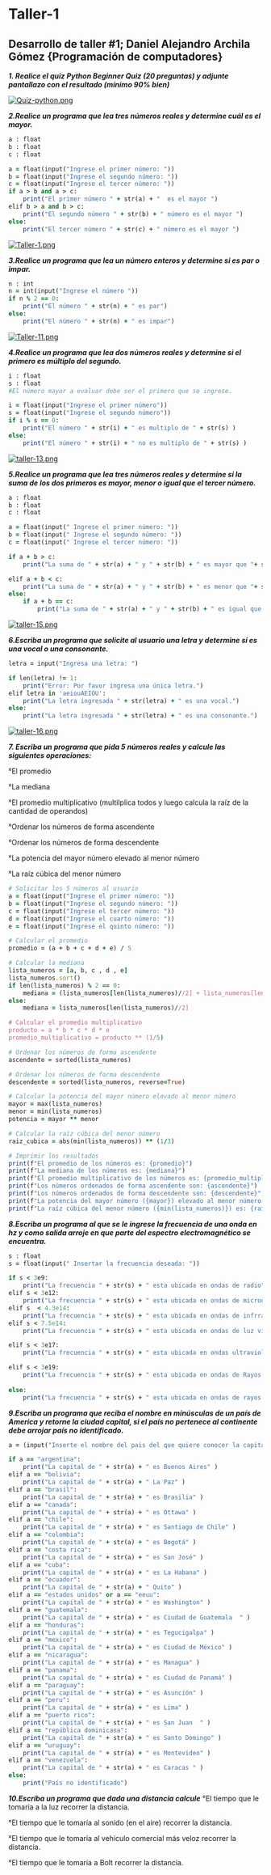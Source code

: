 # Taller-1
## Desarrollo de taller #1;  Daniel Alejandro Archila Gómez {Programación de computadores}



***1. Realice el quiz Python Beginner Quiz (20 preguntas) y adjunte pantallazo con el resultado (mínimo 90% bien)***




[![Quiz-python.png](https://i.postimg.cc/Bv0wDTw3/Quiz-python.png)](https://postimg.cc/rDfJ2rkZ)


***2.Realice un programa que lea tres números reales y determine cuál es el mayor.***

```ruby
a : float
b : float
c : float

a = float(input("Ingrese el primer número: "))
b = float(input("Ingrese el segundo número: "))
c = float(input("Ingrese el tercer número: "))
if a > b and a > c:
    print("El primer número " + str(a) + "  es el mayor ")
elif b > a and b > c:
    print("El segundo número " + str(b) + " número es el mayor ")
else:
    print("El tercer número " + str(c) + " número es el mayor ")

```





[![Taller-1.png](https://i.postimg.cc/wT2y5gBG/Taller-1.png)](https://postimg.cc/GHBmd0GF)





***3.Realice un programa que lea un número enteros y determine si es par o impar.***


```ruby
n : int
n = int(input("Ingrese el número "))
if n % 2 == 0:
    print("El número " + str(n) + " es par")
else:
    print("El número " + str(n) + " es impar")
 ```
 
 
 
 
 [![Taller-11.png](https://i.postimg.cc/CKV3FTGw/Taller-11.png)](https://postimg.cc/sMw6cLHL)
 
 
 
***4.Realice un programa que lea dos números reales y determine si el primero es múltiplo del segundo.***




```ruby
i : float
s : float
#El número mayor a evaluar debe ser el primero que se ingrese.

i = float(input("Ingrese el primer número"))
s = float(input("Ingrese el segundo número"))
if i % s == 0:
    print("El número " + str(i) + " es multiplo de " + str(s) )
else:
    print("El número " + str(i) + " no es multiplo de " + str(s) )
```




[![taller-13.png](https://i.postimg.cc/Rhnd6qmy/taller-13.png)](https://postimg.cc/rRMx7VKN)






***5.Realice un programa que lea tres números reales y determine si la suma de los dos primeros es mayor, menor o igual que el tercer número.***

```ruby
a : float
b : float
c : float

a = float(input(" Ingrese el primer número: "))
b = float(input(" Ingrese el segundo número: "))
c = float(input(" Ingrese el tercer número: "))

if a + b > c:
    print("La suma de " + str(a) + " y " + str(b) + " es mayor que "+ str(c))

elif a + b < c:
    print("La suma de " + str(a) + " y " + str(b) + " es menor que "+ str(c))
else: 
    if a + b == c:
        print("La suma de " + str(a) + " y " + str(b) + " es igual que "+ str(c))
 ```




[![taller-15.png](https://i.postimg.cc/Kjn9p4WL/taller-15.png)](https://postimg.cc/CnxHzMSL)






***6.Escriba un programa que solicite al usuario una letra y determine si es una vocal o una consonante.***




```ruby
letra = input("Ingresa una letra: ")

if len(letra) != 1:
    print("Error: Por favor ingresa una única letra.")
elif letra in 'aeiouAEIOU':
    print("La letra ingresada " + str(letra) + " es una vocal.")
else:
    print("La letra ingresada " + str(letra) + " es una consonante.")

```



[![taller-16.png](https://i.postimg.cc/CKwVGBc3/taller-16.png)](https://postimg.cc/Bj7ys69p)







***7. Escriba un programa que pida 5 números reales y calcule las siguientes operaciones:***

°El promedio

°La mediana

°El promedio multiplicativo (multilplica todos y luego calcula la raíz de la cantidad de operandos)

°Ordenar los números de forma ascendente

°Ordenar los números de forma descendente

°La potencia del mayor número elevado al menor número

°La raíz cúbica del menor número






```ruby
# Solicitar los 5 números al usuario
a = float(input("Ingrese el primer número: "))
b = float(input("Ingrese el segundo número: "))
c = float(input("Ingrese el tercer número: "))
d = float(input("Ingrese el cuarto número: "))
e = float(input("Ingrese el quinto número: "))

# Calcular el promedio
promedio = (a + b + c + d + e) / 5

# Calcular la mediana
lista_numeros = [a, b, c , d , e]
lista_numeros.sort()
if len(lista_numeros) % 2 == 0:
    mediana = (lista_numeros[len(lista_numeros)//2] + lista_numeros[len(lista_numeros)//2 - 1]) / 2
else:
    mediana = lista_numeros[len(lista_numeros)//2]

# Calcular el promedio multiplicativo
producto = a * b * c * d * e
promedio_multiplicativo = producto ** (1/5)

# Ordenar los números de forma ascendente
ascendente = sorted(lista_numeros)

# Ordenar los números de forma descendente
descendente = sorted(lista_numeros, reverse=True)

# Calcular la potencia del mayor número elevado al menor número
mayor = max(lista_numeros)
menor = min(lista_numeros)
potencia = mayor ** menor

# Calcular la raíz cúbica del menor número
raiz_cubica = abs(min(lista_numeros)) ** (1/3)

# Imprimir los resultados
print(f"El promedio de los números es: {promedio}")
print(f"La mediana de los números es: {mediana}")
print(f"El promedio multiplicativo de los números es: {promedio_multiplicativo}")
print(f"Los números ordenados de forma ascendente son: {ascendente}")
print(f"Los números ordenados de forma descendente son: {descendente}")
print(f"La potencia del mayor número ({mayor}) elevado al menor número ({menor}) es: {potencia}")
print(f"La raíz cúbica del menor número ({min(lista_numeros)}) es: {raiz_cubica}")
```



***8.Escriba un programa al que se le ingrese la frecuencia de una onda en hz y como salida arroje en que parte del espectro electromagnético se encuentra.***

```ruby
s : float
s = float(input(" Insertar la frecuencia deseada: ")) 

if s < 3e9:
    print("La frecuencia " + str(s) + " esta ubicada en ondas de radio" )
elif s < 3e12:
    print("La frecuencia " + str(s) + " esta ubicada en ondas de microondas" )
elif s  < 4.3e14:
    print("La frecuencia " + str(s) + " esta ubicada en ondas de infrrarrojo" )
elif s < 7.5e14:
    print("La frecuencia " + str(s) + " esta ubicada en ondas de luz visible" )

elif s < 3e17:
    print("La frecuencia " + str(s) + " esta ubicada en ondas ultravioletas" )

elif s < 3e19:
    print("La frecuencia " + str(s) + " esta ubicada en ondas de Rayos X" )
        
else:
    print("La frecuencia " + str(s) + " esta ubicada en ondas de rayos gamma" )
```



***9.Escriba un programa que reciba el nombre en minúsculas de un país de America y retorne la ciudad capital, si el país no pertenece al continente debe arrojar país no identificado.***




```ruby
a = (input("Inserte el nombre del pais del que quiere conocer la capital; en minuscula "))

if a == "argentina":
    print("La capital de " + str(a) + " es Buenos Aires" )
elif a == "bolivia":
    print("La capital de " + str(a) + " La Paz" )
elif a == "brasil":
    print("La capital de " + str(a) + " es Brasilia" )
elif a == "canada":
    print("La capital de " + str(a) + " es Ottawa" )
elif a == "chile":
    print("La capital de " + str(a) + " es Santiago de Chile" )
elif a == "colombia":
    print("La capital de " + str(a) + " es Bogotá" )
elif a == "costa rica":
    print("La capital de " + str(a) + " es San José" )
elif a == "cuba":
    print("La capital de " + str(a) + " es La Habana" )
elif a == "ecuador":
    print("La capital de " + str(a) + " Quito" )
elif a == "estados unidos" or a == "eeuu":
    print("La capital de " + str(a) + " es Washington" )
elif a == "guatemala":
    print("La capital de " + str(a) + " es Ciudad de Guatemala  " )
elif a == "honduras":
    print("La capital de " + str(a) + " es Tegucigalpa" )
elif a == "mexico":
    print("La capital de " + str(a) + " es Ciudad de México" )
elif a == "nicaragua":
    print("La capital de " + str(a) + " es Managua" )
elif a == "panama":
    print("La capital de " + str(a) + " es Ciudad de Panamá" )
elif a == "paraguay":
    print("La capital de " + str(a) + " es Asunción" )
elif a == "peru":
    print("La capital de " + str(a) + " es Lima" )
elif a == "puerto rico":
    print("La capital de " + str(a) + " es San Juan  " )
elif a == "república dominicana":
    print("La capital de " + str(a) + " es Santo Domingo" )
elif a == "uruguay":
    print("La capital de " + str(a) + " es Montevideo" )
elif a == "venezuela":
    print("La capital de " + str(a) + " es Caracas " )
else:
    print("País no identificado")
```





***10.Escriba un programa que dada una distancia calcule***
°El tiempo que le tomaría a la luz recorrer la distancia.

°El tiempo que le tomaría al sonido (en el aire) recorrer la distancia.

°El tiempo que le tomaría al vehiculo comercial más veloz recorrer la distancia.

°El tiempo que le tomaría a Bolt recorrer la distancia.
